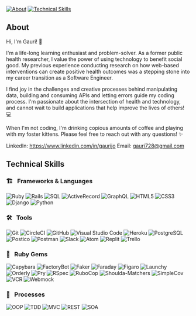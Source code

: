 
[![About][about-badge]](#about)
[![Technical Skills][technical-skills-badge]](#technical-skills)

## About

Hi, I'm Gauri! :wave:

I'm a life-long learning enthusiast and problem-solver. As a former public health researcher, I value the power of using technology to benefit social good. My previous experience conducting research on how web-based interventions can create positive health outcomes was a stepping stone into my career transition as a Software Engineer.

I find joy in the challenges and creative processes behind manipulating data, building and consuming APIs and letting errors guide my coding process. I'm passionate about the intersection of health and technology, and cannot wait to build applications that help improve the lives of others! :computer:

When I'm not coding, I'm drinking copious amounts of coffee and playing with my foster kittens. Please feel free to reach out with any questions! :sparkles:

LinkedIn: https://www.linkedin.com/in/gaurijo
Email: gauri728@gmail.com

## Technical Skills

### 🏗 &nbsp; Frameworks & Languages
![Ruby](https://img.shields.io/badge/ruby-%23CC342D.svg?style=for-the-badge&logo=ruby&logoColor=white)
![Rails](https://img.shields.io/badge/rails-%23CC0000.svg?style=for-the-badge&logo=ruby-on-rails&logoColor=white)
![SQL][sql-badge]
![ActiveRecord][active-record-badge]
![GraphQL](https://img.shields.io/badge/-GraphQL-E10098?style=for-the-badge&logo=graphql&logoColor=white)
![HTML5](https://img.shields.io/badge/html5-%23E34F26.svg?style=for-the-badge&logo=html5&logoColor=white)
![CSS3](https://img.shields.io/badge/css3-%231572B6.svg?style=for-the-badge&logo=css3&logoColor=white)
![Django](https://img.shields.io/badge/django-%23092E20.svg?style=for-the-badge&logo=django&logoColor=white)
![Python](https://img.shields.io/badge/python-3670A0?style=for-the-badge&logo=python&logoColor=ffdd54)
### 🛠 &nbsp; Tools

![Git](https://img.shields.io/badge/git-%23F05033.svg?style=for-the-badge&logo=git&logoColor=white)
![CircleCI](https://img.shields.io/badge/circle%20ci-%23161616.svg?style=for-the-badge&logo=circleci&logoColor=white)
![GitHub](https://img.shields.io/badge/github-%23121011.svg?style=for-the-badge&logo=github&logoColor=white)
![Visual Studio Code](https://img.shields.io/badge/Visual%20Studio%20Code-0078d7.svg?style=for-the-badge&logo=visual-studio-code&logoColor=white)
![Heroku][heroku-badge]
![PostgreSQL][postgresql-badge]
![Postico][postico-badge]
![Postman](https://img.shields.io/badge/Postman-FF6C37?style=for-the-badge&logo=postman&logoColor=white)
![Slack](https://img.shields.io/badge/Slack-4A154B?style=for-the-badge&logo=slack&logoColor=white)
![Atom](https://img.shields.io/badge/Atom-%2366595C.svg?style=for-the-badge&logo=atom&logoColor=white)
![Replit](https://img.shields.io/badge/Replit-DD1200?style=for-the-badge&logo=Replit&logoColor=white)
![Trello](https://img.shields.io/badge/Trello-%23026AA7.svg?style=for-the-badge&logo=Trello&logoColor=white)


### 💎 &nbsp; Ruby Gems
![Capybara][capybara-badge]
![FactoryBot][factorybot-badge]
![Faker][faker-badge]
![Faraday][faraday-badge]
![Figaro][figaro-badge]
![Launchy][launchy-badge]
![Orderly][orderly-badge]
![Pry][pry-badge]
![RSpec][rspec-badge]
![RuboCop][rubocop-badge]
![Shoulda-Matchers][shoulda-matchers-badge]
![SimpleCov][simplecov-badge]
![VCR][vcr-badge]
![Webmock][webmock-badge]


### 💬 &nbsp; Processes
![OOP][oop-badge]
![TDD][tdd-badge]
![MVC][mvc-badge]
![REST][rest-badge]
![SOA][soa-badge]

<!-- BADGES & IMAGES -->
[github-stats-image]: https://github-readme-stats.vercel.app/api?username=gaurijo&theme=vue&show_icons=true
[top-languages-image]: https://github-readme-stats.vercel.app/api/top-langs/?username=gaurijo&layout=compact&theme=vue

[github-follow-badge]: https://img.shields.io/github/followers/gaurijo?label=gaurijo&style=social
[gmail-badge]: https://img.shields.io/badge/gmail-gauri728@gmail.com-green?style=flat&logo=gmail&logoColor=white&color=white&labelColor=EA4335
[linkedin-badge]: https://img.shields.io/badge/LinkedIn-Gauri--Joshi-white?style=flat&logo=Linkedin&logoColor=white&color=white&labelColor=0A66C2

[rails-badge]: https://img.shields.io/badge/Ruby%20on%20Rails-03e3fc.svg?&style=for-the-badge&logo=rubyonrails&logoColor=white

[ruby-badge]: https://img.shields.io/badge/ruby-03e3fc.svg?&style=for-the-badge&logo=ruby&logoColor=white
[sql-badge]: https://img.shields.io/badge/SQL-03e3fc.svg?style=for-the-badge&logo=SQL&logoColor=white
[html-badge]: https://img.shields.io/badge/html5-03e3fc.svg?&style=for-the-badge&logo=html5&logoColor=white
[css-badge]: https://img.shields.io/badge/css3-03e3fc.svg?&style=for-the-badge&logo=css3&logoColor=white
[active-record-badge]: https://img.shields.io/badge/ActiveRecord-03e3fc.svg?&style=for-the-badge&logo=rubyonrails&logoColor=white
[python-badge]: https://img.shields.io/badge/python-03e3fc.svg?&style=for-the-badge&logo=css3&logoColor=white
[django-badge]: https://img.shields.io/badge/django-03e3fc.svg?&style=for-the-badge&logo=css3&logoColor=white

[atom-badge]: https://img.shields.io/badge/Atom-03e3fc.svg?&style=for-the-badge&logo=atom&logoColor=white
[git-badge]: https://img.shields.io/badge/git-03e3fc.svg?&style=for-the-badge&logo=git&logoColor=white
[github-badge]: https://img.shields.io/badge/GitHub-03e3fc.svg?&style=for-the-badge&logo=github&logoColor=white
[graphql-badge]: https://img.shields.io/badge/-GraphQL-03e3fc.svg?style=for-the-badge&logo=graphql&logoColor=white
[heroku-badge]: https://img.shields.io/badge/Heroku-03e3fc.svg?&style=for-the-badge&logo=heroku&logoColor=white
[hound-badge]: https://img.shields.io/badge/hound-03e3fc.svg?&style=for-the-badge&logo=hound&logoColor=white
[postgresql-badge]: https://img.shields.io/badge/PostgreSQL-03e3fc.svg?&style=for-the-badge&logo=postgresql&logoColor=white
[postico-badge]: https://img.shields.io/badge/postico-03e3fc.svg?&style=for-the-badge&logo=Postico&logoColor=white
[postman-badge]: https://img.shields.io/badge/Postman-03e3fc.svg?&style=for-the-badge&logo=postman&logoColor=white
[slack-badge]: https://img.shields.io/badge/Slack-03e3fc.svg?&style=for-the-badge&logo=slack&logoColor=white

[capybara-badge]: https://img.shields.io/badge/capybara-03e3fc.svg?&style=for-the-badge&logo=rubygems&logoColor=white
[factorybot-badge]: https://img.shields.io/badge/factorybot-03e3fc.svg?&style=for-the-badge&logo=rubygems&logoColor=white
[faker-badge]: https://img.shields.io/badge/faker-03e3fc.svg?&style=for-the-badge&logo=rubygems&logoColor=white
[faraday-badge]: https://img.shields.io/badge/faraday-03e3fc.svg?&style=for-the-badge&logo=rubygems&logoColor=white
[figaro-badge]: https://img.shields.io/badge/figaro-03e3fc.svg?&style=for-the-badge&logo=rubygems&logoColor=white
[launchy-badge]: https://img.shields.io/badge/launchy-03e3fc.svg?&style=for-the-badge&logo=rubygems&logoColor=white
[orderly-badge]: https://img.shields.io/badge/orderly-03e3fc.svg?&style=for-the-badge&logo=rubygems&logoColor=white
[pry-badge]: https://img.shields.io/badge/pry-03e3fc.svg?&style=for-the-badge&logo=rubygems&logoColor=white
[rspec-badge]: https://img.shields.io/badge/rspec-03e3fc.svg?&style=for-the-badge&logo=rubygems&logoColor=white
[rubocop-badge]: https://img.shields.io/badge/RuboCop-03e3fc.svg?&style=for-the-badge&logo=rubygems&logoColor=white
[sass-badge]: https://img.shields.io/badge/Sass-03e3fc.svg?&style=for-the-badge&logo=sass&logoColor=white
[shoulda-matchers-badge]: https://img.shields.io/badge/shoulda--matchers-03e3fc.svg?&style=for-the-badge&logo=rubygems&logoColor=white
[simplecov-badge]: https://img.shields.io/badge/simplecov-03e3fc.svg?&style=for-the-badge&logo=rubygems&logoColor=white
[vcr-badge]: https://img.shields.io/badge/vcr-03e3fc.svg?&style=for-the-badge&logo=rubygems&logoColor=white
[webmock-badge]: https://img.shields.io/badge/webmock-03e3fc.svg?&style=for-the-badge&logo=rubygems&logoColor=white
[rubocop-badge]: https://img.shields.io/badge/RuboCop-03e3fc.svg?&style=for-the-badge&logo=rubygems&logoColor=white
[circle-ci-badge]: https://img.shields.io/badge/CircleCI-03e3fc.svg?&style=for-the-badge&logo=circleci&logoColor=white


[oop-badge]: https://img.shields.io/badge/OOP-03e3fc.svg?&style=for-the-badge&logo=OOP&logoColor=white
[tdd-badge]: https://img.shields.io/badge/TDD-03e3fc.svg?&style=for-the-badge&logo=TDD&logoColor=white
[mvc-badge]: https://img.shields.io/badge/MVC-03e3fc.svg?&style=for-the-badge&logo=MVC&logoColor=white
[rest-badge]: https://img.shields.io/badge/REST-03e3fc.svg?&style=for-the-badge&logo=REST&logoColor=white


[about-badge]: https://img.shields.io/badge/about-03e3fc.svg?&style=for-the-badge&logo=ABOUT&logoColor=white
[technical-skills-badge]: https://img.shields.io/badge/technical_skills-03e3fc.svg?&style=for-the-badge&logo=technical-skills&logoColor=white
[projects-badge]: https://img.shields.io/badge/projects-03e3fc.svg?&style=for-the-badge&logo=projects&logoColor=white
[github-stats-badge]: https://img.shields.io/badge/github_stats-03e3fc.svg?&style=for-the-badge&logo=githubstats&logoColor=white
[soa-badge]: https://img.shields.io/badge/SOA-03e3fc.svg?&style=for-the-badge&logo=REST&logoColor=white


